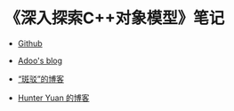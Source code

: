 # 《深入探索C++对象模型》笔记

- [Github](https://github.com/Making-It/note/blob/d38bfe1ef7266b024b215f7935d643b9d4cc0e0f/C++/C++%E5%AF%B9%E8%B1%A1%E6%A8%A1%E5%9E%8B.md)
- [Adoo's blog](http://www.roading.org/develop/cpp/%E3%80%8A%E6%B7%B1%E5%BA%A6%E6%8E%A2%E7%B4%A2c%E5%AF%B9%E8%B1%A1%E6%A8%A1%E5%9E%8B%E3%80%8B%E7%AC%94%E8%AE%B0%E6%B1%87%E6%80%BB.html)

- [“斑驳”的博客](https://yanchunan.github.io/post/c++/%E6%B7%B1%E5%BA%A6%E6%8E%A2%E7%B4%A2c++%E5%AF%B9%E8%B1%A1%E6%A8%A1%E5%9E%8B/)
- [Hunter Yuan 的博客](https://clodfisher.github.io/2018/08/InsideTheC++ObjectModel/)